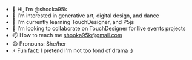 - 👋 Hi, I’m @shooka95k
- 👀 I’m interested in generative art, digital design, and dance
- 🌱 I’m currently learning TouchDesigner, and P5js
- 💞️ I’m looking to collaborate on TouchDesigner for live events projects
- 📫 How to reach me shooka95k@gmail.com
- 😄 Pronouns: She/her
- ⚡ Fun fact: I pretend I'm not too fond of drama ;)

<!---
shooka95k/shooka95k is a ✨ special ✨ repository because its `README.md` (this file) appears on your GitHub profile.
You can click the Preview link to take a look at your changes.
--->

